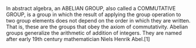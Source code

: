 In abstract algebra, an ABELIAN GROUP, also called a COMMUTATIVE GROUP, is a group in which the result of applying the group operation to two group elements does not depend on the order in which they are written. That is, these are the groups that obey the axiom of commutativity. Abelian groups generalize the arithmetic of addition of integers. They are named after early 19th century mathematician Niels Henrik Abel.[1]
